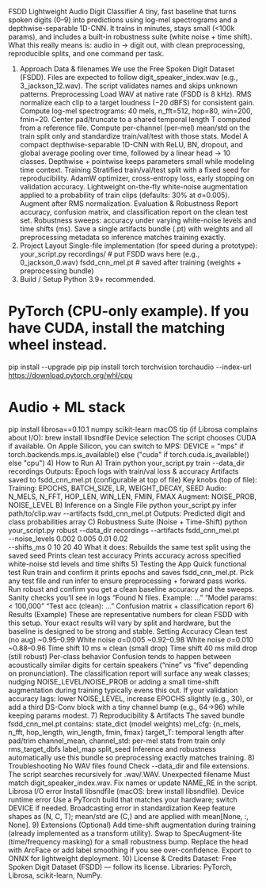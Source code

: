 FSDD Lightweight Audio Digit Classifier
A tiny, fast baseline that turns spoken digits (0–9) into predictions using log-mel spectrograms and a depthwise-separable 1D-CNN. It trains in minutes, stays small (<100k params), and includes a built-in robustness suite (white noise + time shift).
What this really means is: audio in → digit out, with clean preprocessing, reproducible splits, and one command per task.
1) Approach
Data & filenames
We use the Free Spoken Digit Dataset (FSDD). Files are expected to follow digit_speaker_index.wav (e.g., 3_jackson_12.wav). The script validates names and skips unknown patterns.
Preprocessing
Load WAV at native rate (FSDD is 8 kHz).
RMS normalize each clip to a target loudness (−20 dBFS) for consistent gain.
Compute log-mel spectrograms: 40 mels, n_fft=512, hop=80, win=200, fmin=20.
Center pad/truncate to a shared temporal length T computed from a reference file.
Compute per-channel (per-mel) mean/std on the train split only and standardize train/val/test with those stats.
Model
A compact depthwise-separable 1D-CNN with ReLU, BN, dropout, and global average pooling over time, followed by a linear head → 10 classes. Depthwise + pointwise keeps parameters small while modeling time context.
Training
Stratified train/val/test split with a fixed seed for reproducibility.
AdamW optimizer, cross-entropy loss, early stopping on validation accuracy.
Lightweight on-the-fly white-noise augmentation applied to a probability of train clips (defaults: 30% at σ=0.005). Augment after RMS normalization.
Evaluation & Robustness
Report accuracy, confusion matrix, and classification report on the clean test set.
Robustness sweeps: accuracy under varying white-noise levels and time shifts (ms).
Save a single artifacts bundle (.pt) with weights and all preprocessing metadata so inference matches training exactly.
2) Project Layout
Single-file implementation (for speed during a prototype):
your_script.py
recordings/              # put FSDD wavs here (e.g., 0_jackson_0.wav)
fsdd_cnn_mel.pt          # saved after training (weights + preprocessing bundle)
3) Build / Setup
Python 3.9+ recommended.
# PyTorch (CPU-only example). If you have CUDA, install the matching wheel instead.
pip install --upgrade pip
pip install torch torchvision torchaudio --index-url https://download.pytorch.org/whl/cpu

# Audio + ML stack
pip install librosa==0.10.1 numpy scikit-learn
macOS tip (if Librosa complains about I/O): brew install libsndfile
Device selection
The script chooses CUDA if available. On Apple Silicon, you can switch to MPS:
DEVICE = "mps" if torch.backends.mps.is_available() else ("cuda" if torch.cuda.is_available() else "cpu")
4) How to Run
A) Train
python your_script.py train --data_dir recordings
Outputs:
Epoch logs with train/val loss & accuracy
Artifacts saved to fsdd_cnn_mel.pt (configurable at top of file)
Key knobs (top of file):
Training: EPOCHS, BATCH_SIZE, LR, WEIGHT_DECAY, SEED
Audio: N_MELS, N_FFT, HOP_LEN, WIN_LEN, FMIN, FMAX
Augment: NOISE_PROB, NOISE_LEVEL
B) Inference on a Single File
python your_script.py infer path/to/clip.wav --artifacts fsdd_cnn_mel.pt
Outputs:
Predicted digit and class probabilities array
C) Robustness Suite (Noise + Time-Shift)
python your_script.py robust --data_dir recordings --artifacts fsdd_cnn_mel.pt \
  --noise_levels 0.002 0.005 0.01 0.02 \
  --shifts_ms 0 10 20 40
What it does:
Rebuilds the same test split using the saved seed
Prints clean test accuracy
Prints accuracy across specified white-noise std levels and time shifts
5) Testing the App
Quick functional test
Run train and confirm it prints epochs and saves fsdd_cnn_mel.pt.
Pick any test file and run infer to ensure preprocessing + forward pass works.
Run robust and confirm you get a clean baseline accuracy and the sweeps.
Sanity checks you’ll see in logs
“Found N files. Example: …”
“Model params: < 100,000”
“Test acc (clean): …”
Confusion matrix + classification report
6) Results (Example)
These are representative numbers for clean FSDD with this setup. Your exact results will vary by split and hardware, but the baseline is designed to be strong and stable.
Setting	Accuracy
Clean test (no aug)	~0.95–0.99
White noise σ=0.005	~0.92–0.98
White noise σ=0.010	~0.88–0.96
Time shift 10 ms	≈ clean (small drop)
Time shift 40 ms	mild drop (still robust)
Per-class behavior
Confusion tends to happen between acoustically similar digits for certain speakers (“nine” vs “five” depending on pronunciation). The classification report will surface any weak classes; nudging NOISE_LEVEL/NOISE_PROB or adding a small time-shift augmentation during training typically evens this out.
If your validation accuracy lags: lower NOISE_LEVEL, increase EPOCHS slightly (e.g., 30), or add a third DS-Conv block with a tiny channel bump (e.g., 64→96) while keeping params modest.
7) Reproducibility & Artifacts
The saved bundle fsdd_cnn_mel.pt contains:
state_dict (model weights)
mel_cfg: {n_mels, n_fft, hop_length, win_length, fmin, fmax}
target_T: temporal length after pad/trim
channel_mean, channel_std: per-mel stats from train only
rms_target_dbfs
label_map
split_seed
Inference and robustness automatically use this bundle so preprocessing exactly matches training.
8) Troubleshooting
No WAV files found
Check --data_dir and file extensions. The script searches recursively for .wav/.WAV.
Unexpected filename
Must match digit_speaker_index.wav. Fix names or update NAME_RE in the script.
Librosa I/O error
Install libsndfile (macOS: brew install libsndfile).
Device runtime error
Use a PyTorch build that matches your hardware; switch DEVICE if needed.
Broadcasting error in standardization
Keep feature shapes as (N, C, T); mean/std are (C,) and are applied with mean[None, :, None].
9) Extensions (Optional)
Add time-shift augmentation during training (already implemented as a transform utility).
Swap to SpecAugment-lite (time/frequency masking) for a small robustness bump.
Replace the head with ArcFace or add label smoothing if you see over-confidence.
Export to ONNX for lightweight deployment.
10) License & Credits
Dataset: Free Spoken Digit Dataset (FSDD) — follow its license.
Libraries: PyTorch, Librosa, scikit-learn, NumPy.
